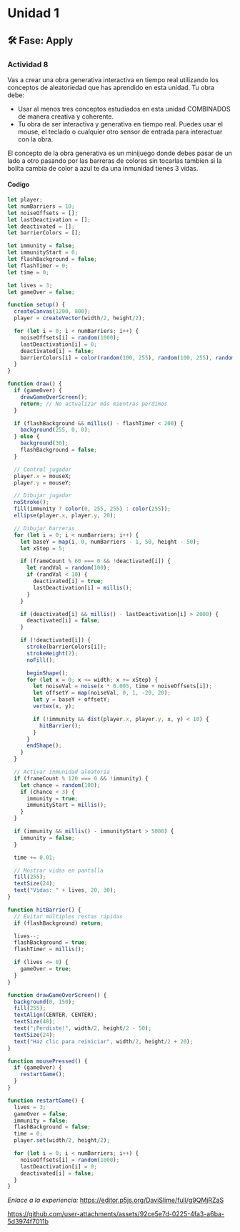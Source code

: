 # Unidad 1

## 🛠 Fase: Apply

### Actividad 8

Vas a crear una obra generativa interactiva en tiempo real utilizando los conceptos de aleatoriedad que has aprendido en esta unidad.
Tu obra debe:

- Usar al menos tres conceptos estudiados en esta unidad COMBINADOS de manera creativa y coherente.
- Tu obra de ser interactiva y generativa en tiempo real. Puedes usar el mouse, el teclado o cualquier otro sensor de entrada para interactuar con la obra.

El concepto de la obra generativa es un minijuego donde debes pasar de un lado a otro pasando por las barreras de colores sin tocarlas tambien si la bolita cambia de color a azul te da una inmunidad tienes 3 vidas.

#### Codigo

```javascript
let player;
let numBarriers = 10;
let noiseOffsets = [];
let lastDeactivation = [];
let deactivated = [];
let barrierColors = [];

let immunity = false;
let immunityStart = 0;
let flashBackground = false;
let flashTimer = 0;
let time = 0;

let lives = 3;
let gameOver = false;

function setup() {
  createCanvas(1200, 800);
  player = createVector(width/2, height/2);

  for (let i = 0; i < numBarriers; i++) {
    noiseOffsets[i] = random(1000);
    lastDeactivation[i] = 0;
    deactivated[i] = false;
    barrierColors[i] = color(random(100, 255), random(100, 255), random(100, 255));
  }
}

function draw() {
  if (gameOver) {
    drawGameOverScreen();
    return; // No actualizar más mientras perdimos
  }

  if (flashBackground && millis() - flashTimer < 200) {
    background(255, 0, 0);
  } else {
    background(30);
    flashBackground = false;
  }

  // Control jugador
  player.x = mouseX;
  player.y = mouseY;

  // Dibujar jugador
  noStroke();
  fill(immunity ? color(0, 255, 255) : color(255));
  ellipse(player.x, player.y, 20);

  // Dibujar barreras
  for (let i = 0; i < numBarriers; i++) {
    let baseY = map(i, 0, numBarriers - 1, 50, height - 50);
    let xStep = 5;

    if (frameCount % 60 === 0 && !deactivated[i]) {
      let randVal = random(100);
      if (randVal < 10) {
        deactivated[i] = true;
        lastDeactivation[i] = millis();
      }
    }

    if (deactivated[i] && millis() - lastDeactivation[i] > 2000) {
      deactivated[i] = false;
    }

    if (!deactivated[i]) {
      stroke(barrierColors[i]);
      strokeWeight(2);
      noFill();

      beginShape();
      for (let x = 0; x <= width; x += xStep) {
        let noiseVal = noise(x * 0.005, time + noiseOffsets[i]);
        let offsetY = map(noiseVal, 0, 1, -20, 20);
        let y = baseY + offsetY;
        vertex(x, y);

        if (!immunity && dist(player.x, player.y, x, y) < 10) {
          hitBarrier();
        }
      }
      endShape();
    }
  }

  // Activar inmunidad aleatoria
  if (frameCount % 120 === 0 && !immunity) {
    let chance = random(100);
    if (chance < 3) {
      immunity = true;
      immunityStart = millis();
    }
  }

  if (immunity && millis() - immunityStart > 5000) {
    immunity = false;
  }

  time += 0.01;

  // Mostrar vidas en pantalla
  fill(255);
  textSize(24);
  text("Vidas: " + lives, 20, 30);
}

function hitBarrier() {
  // Evitar múltiples restas rápidas
  if (flashBackground) return;

  lives--;
  flashBackground = true;
  flashTimer = millis();

  if (lives <= 0) {
    gameOver = true;
  }
}

function drawGameOverScreen() {
  background(0, 150);
  fill(255);
  textAlign(CENTER, CENTER);
  textSize(48);
  text("¡Perdiste!", width/2, height/2 - 50);
  textSize(24);
  text("Haz clic para reiniciar", width/2, height/2 + 20);
}

function mousePressed() {
  if (gameOver) {
    restartGame();
  }
}

function restartGame() {
  lives = 3;
  gameOver = false;
  immunity = false;
  flashBackground = false;
  time = 0;
  player.set(width/2, height/2);

  for (let i = 0; i < numBarriers; i++) {
    noiseOffsets[i] = random(1000);
    lastDeactivation[i] = 0;
    deactivated[i] = false;
  }
}

```

*Enlace a la experiencia:* https://editor.p5js.org/DaviSlime/full/g9QMjRZaS



https://github.com/user-attachments/assets/92ce5e7d-0225-4fa3-a6ba-5d3974f7011b

